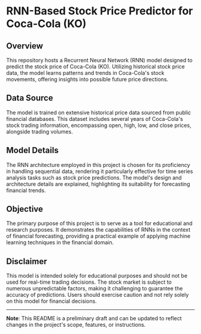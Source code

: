 # RNN-Based Stock Price Predictor for Coca-Cola (KO)

## Overview
This repository hosts a Recurrent Neural Network (RNN) model designed to predict the stock price of Coca-Cola (KO). Utilizing historical stock price data, the model learns patterns and trends in Coca-Cola's stock movements, offering insights into possible future price directions.

## Data Source
The model is trained on extensive historical price data sourced from public financial databases. This dataset includes several years of Coca-Cola's stock trading information, encompassing open, high, low, and close prices, alongside trading volumes.

## Model Details
The RNN architecture employed in this project is chosen for its proficiency in handling sequential data, rendering it particularly effective for time series analysis tasks such as stock price predictions. The model's design and architecture details are explained, highlighting its suitability for forecasting financial trends.

## Objective
The primary purpose of this project is to serve as a tool for educational and research purposes. It demonstrates the capabilities of RNNs in the context of financial forecasting, providing a practical example of applying machine learning techniques in the financial domain.

## Disclaimer
This model is intended solely for educational purposes and should not be used for real-time trading decisions. The stock market is subject to numerous unpredictable factors, making it challenging to guarantee the accuracy of predictions. Users should exercise caution and not rely solely on this model for financial decisions.

---

**Note**: This README is a preliminary draft and can be updated to reflect changes in the project's scope, features, or instructions.
